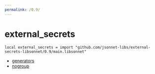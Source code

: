 ```yaml
---
permalink: /0.9/
---
```


# external_secrets

```jsonnet
local external_secrets = import "github.com/jsonnet-libs/external-secrets-libsonnet/0.9/main.libsonnet"
```



* [generators](generators/index.md)
* [nogroup](nogroup/index.md)